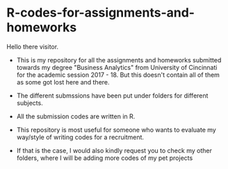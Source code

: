 # R-codes-for-assignments-and-homeworks


Hello there visitor.

* This is my repository for all the assignments and homeworks submitted towards my degree "Business Analytics" from University of Cincinnati for the academic session 2017 - 18. But this doesn't contain all of them as some got lost here and there. 

* The different submssions have been put under folders for different subjects.

* All the submission codes are written in R. 

* This repository is most useful for someone who wants to evaluate my way/style of writing codes for a recruitment.

* If that is the case, I would also kindly request you to check my other folders, where I will be adding more codes of my pet projects

